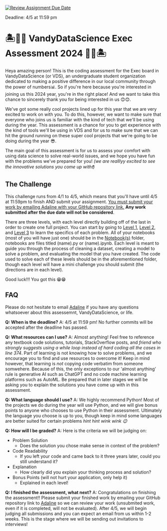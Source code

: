 [![Review Assignment Due Date](https://classroom.github.com/assets/deadline-readme-button-24ddc0f5d75046c5622901739e7c5dd533143b0c8e959d652212380cedb1ea36.svg)](https://classroom.github.com/a/h4Bm0pZo)

Deadline: 4/5 at 11:59 pm


# 🏝️👩‍💻 VandyDataScience Exec Assessment 2024 👩‍💻🏝️

Heya amazing person! This is the coding assessment for the Exec board in VandyDataScience (or VDS), an undergraduate student organization dedicated to making a positive difference in our local community through the power of numbers📊. So if you're here because you're interested in joining us this 2024 year, you're in the right place! And we want to take this chance to sincerely thank you for being interested in us 😊😊.

We've got some really cool projects lined up for this year that we are very excited to work on with you. To do this, however, we want to make sure that everyone who joins us is familiar with the kind of tech that we'll be using during the year. This assessment is a chance for you to get experience with the kind of tools we'll be using in VDS and for us to make sure that we can hit the ground running on these super cool projects that we're going to be doing during the year 😎.

The main goal of this assessment is for us to assess your comfort with using data science to solve real-world issues, and we hope you have fun with the problems we've prepared for you! _(we are realllyy excited to see the innovative solutions you come up with❗)_


## The Challenge

This challenge runs from 4/1 to 4/5, which means that you'll have until 4/5 at 11:59pm to finish AND submit your assignment. <u>You must submit your work by emailing [Adaline](jia.yin.leong@vanderbilt.edu) with your GitHub repository link.</u> **Any work submitted after the due date will not be considered**.

There are three levels, with each level directly building off of the last in order to create one full project.
You can start by going to [Level 1](Level_1/README.md), [Level 2](Level_2/README.md), and [Level 3](Level_3/README.md) to learn the specifics of each problem. All of your notebooks (most of you will have just one) should be in the [Notebook(s)](Notebook(s)) folder, notebooks are files titled (name).py or (name).ipynb. Each level is meant to guide you through the process of cleaning a dataset, creating a model to solve a problem, and evaluating the model that you have created. The code used to solve each of these levels should be in the aforementioned folder, though each level will have a mini challenge you should submit (the directions are in each level).

Good luck!!! You got this 😁😁

## FAQ

Please do not hesitate to email [Adaline](jia.yin.leong@vanderbilt.edu) if you have any questions whatsoever about this assessemnt, VandyDataScience, or life.

**Q: When is the deadline?**
A: 4/5 at 11:59 pm! No further commits will be accepted after the deadline has passed.

**Q: What resources can I use?**
A: Almost anything! Feel free to reference any textbook code solutions, tutorials, StackOverflow posts, and _friend who strongly suggests using a while loop instead of hard coding all the cases in line 374_. Part of learning is not knowing how to solve problems, and we encourage you to find and use resources to overcome it! Keep in mind however, that learning is _not_ copying code verbatim from someone somwehere. Because of this, the only exceptions to our 'almost anything' rule is generative AI such as ChatGPT and no code machine learning platforms such as AutoML. Be prepared that in later stages we will be asking you to explain the solutions you have come up with in this assessment.

**Q: What language should I use?**
A: We highly recommend Python! Most of the projects we do during the year will use Python, and we will give bonus points to anyone who chooses to use Python in their assessment. Ultimately the language you choose is up to you, though keep in mind some languages are better suited for certain problems _hint hint wink wink 😉_

**Q: How will I be graded?**
A: Here is the criteria we will be judging on:
- Problem Solution
    - Does the solution you chose make sense in context of the problem? 
- Code Readability
    - If you left your code and came back to it three years later, could you still understand it?
- Explanation
    - How clearly did you explain your thinking process and solution?
- Bonus Points (will not hurt your application, only help it)
    - Explained in each level!

**Q: I finished the assessment, what next?**
A: Congratulations on finishing the assessment!! 
Please submit your finished work by emailing your GitHub repository link to [Adaline](jia.yin.leong@vanderbilt.edu) so we can review your work (unsubmited work, even if it is completed, will not be evaluated). After 4/5, we will begin judging all submissions and you can expect an email from us within 1-2 weeks. This is the stage where we will be sending out invitations to interviews!

